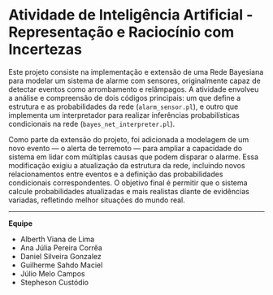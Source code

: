 # Atividade de Inteligência Artificial - Representação e Raciocínio com Incertezas 

Este projeto consiste na implementação e extensão de uma Rede Bayesiana para modelar um sistema de alarme com sensores, originalmente capaz de detectar eventos como arrombamento e relâmpagos. A atividade envolveu a análise e compreensão de dois códigos principais: um que define a estrutura e as probabilidades da rede (`alarm_sensor.pl`), e outro que implementa um interpretador para realizar inferências probabilísticas condicionais na rede (`bayes_net_interpreter.pl`). 

Como parte da extensão do projeto, foi adicionada a modelagem de um novo evento — o alerta de terremoto — para ampliar a capacidade do sistema em lidar com múltiplas causas que podem disparar o alarme. Essa modificação exigiu a atualização da estrutura da rede, incluindo novos relacionamentos entre eventos e a definição das probabilidades condicionais correspondentes. O objetivo final é permitir que o sistema calcule probabilidades atualizadas e mais realistas diante de evidências variadas, refletindo melhor situações do mundo real.

______

**Equipe** 

* Alberth Viana de Lima  
* Ana Júlia Pereira Corrêa  
* Daniel Silveira Gonzalez  
* Guilherme Sahdo Maciel  
* Júlio Melo Campos  
* Stepheson Custódio
